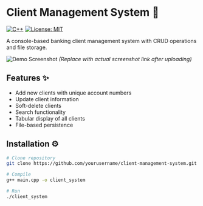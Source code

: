 # Client Management System 🏦

[![C++](https://img.shields.io/badge/C++-17-blue.svg)](https://en.cppreference.com/)
[![License: MIT](https://img.shields.io/badge/License-MIT-yellow.svg)](https://opensource.org/licenses/MIT)

A console-based banking client management system with CRUD operations and file storage.

![Demo Screenshot]([https://via.placeholder.com/800x400.png](https://github.com/Zakmansoor/Project-Bank/blob/master/Annotation%202025-05-20%20231645.png)?text=Client+Management+System+Demo)
*(Replace with actual screenshot link after uploading)*

## Features ✨
- Add new clients with unique account numbers
- Update client information
- Soft-delete clients
- Search functionality
- Tabular display of all clients
- File-based persistence

## Installation ⚙️

```bash
# Clone repository
git clone https://github.com/yourusername/client-management-system.git

# Compile
g++ main.cpp -o client_system

# Run
./client_system
